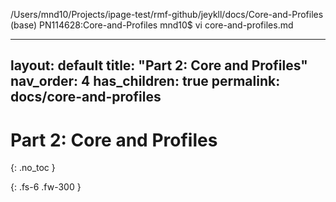 /Users/mnd10/Projects/ipage-test/rmf-github/jeykll/docs/Core-and-Profiles
(base) PN114628:Core-and-Profiles mnd10$ vi core-and-profiles.md 

---
layout: default
title: "Part 2: Core and Profiles"
nav_order: 4
has_children: true
permalink: docs/core-and-profiles
---

# Part 2: Core and Profiles
{: .no_toc }


{: .fs-6 .fw-300 }
